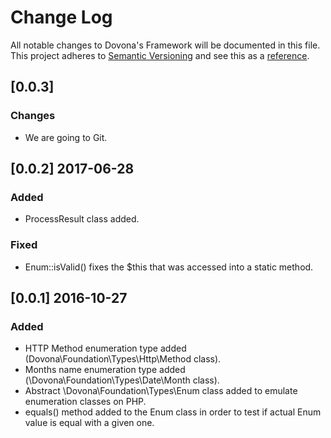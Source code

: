 # Change Log
All notable changes to Dovona's Framework will be documented in this file.
This project adheres to [Semantic Versioning](http://semver.org/) and see this as a [reference](http://keepachangelog.com/).

## [0.0.3] 

### Changes
- We are going to Git.


## [0.0.2] 2017-06-28

### Added
- ProcessResult class added.

### Fixed
- Enum::isValid() fixes the $this that was accessed into a static method.


## [0.0.1] 2016-10-27 

### Added
- HTTP Method enumeration type added (Dovona\\Foundation\\Types\\Http\\Method class).
- Months name enumeration type added (\\Dovona\\Foundation\\Types\\Date\\Month class).
- Abstract \\Dovona\\Foundation\\Types\\Enum class added to emulate enumeration classes on PHP.
- equals() method added to the Enum class in order to test if actual Enum value is equal with a given one.